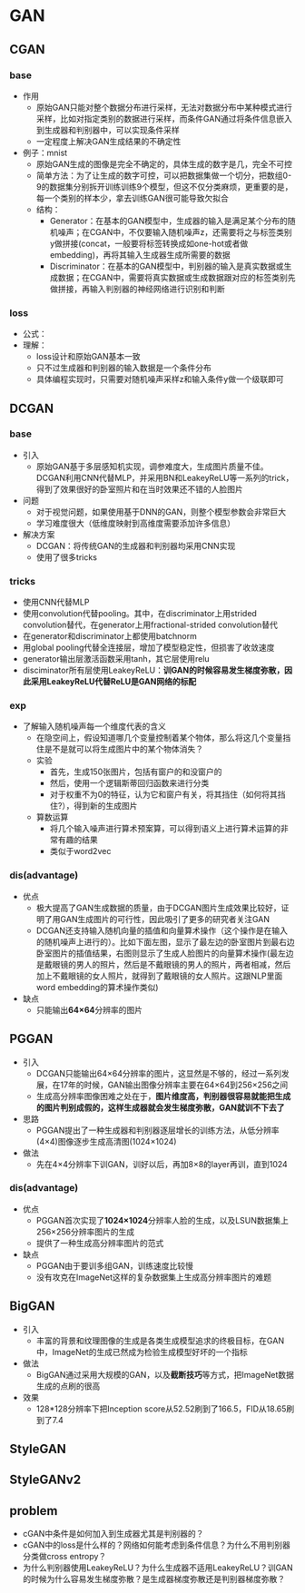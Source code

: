 # GAN
## CGAN
### base
- 作用
  - 原始GAN只能对整个数据分布进行采样，无法对数据分布中某种模式进行采样，比如对指定类别的数据进行采样，而条件GAN通过将条件信息嵌入到生成器和判别器中，可以实现条件采样
  - 一定程度上解决GAN生成结果的不确定性
- 例子：mnist
  - 原始GAN生成的图像是完全不确定的，具体生成的数字是几，完全不可控
  - 简单方法：为了让生成的数字可控，可以把数据集做一个切分，把数组0-9的数据集分别拆开训练训练9个模型，但这不仅分类麻烦，更重要的是，每一个类别的样本少，拿去训练GAN很可能导致欠拟合
  - 结构：
    - Generator：在基本的GAN模型中，生成器的输入是满足某个分布的随机噪声；在CGAN中，不仅要输入随机噪声z，还需要将之与标签类别y做拼接(concat，一般要将标签转换成如one-hot或者做embedding)，再将其输入生成器生成所需要的数据
    - Discriminator：在基本的GAN模型中，判别器的输入是真实数据或生成数据；在CGAN中，需要将真实数据或生成数据跟对应的标签类别先做拼接，再输入判别器的神经网络进行识别和判断
### loss
- 公式：
- 理解：
  - loss设计和原始GAN基本一致
  - 只不过生成器和判别器的输入数据是一个条件分布
  - 具体编程实现时，只需要对随机噪声采样z和输入条件y做一个级联即可
## DCGAN
### base
- 引入
  - 原始GAN基于多层感知机实现，调参难度大，生成图片质量不佳。DCGAN利用CNN代替MLP，并采用BN和LeakeyReLU等一系列的trick，得到了效果很好的卧室照片和在当时效果还不错的人脸图片
- 问题
  - 对于视觉问题，如果使用基于DNN的GAN，则整个模型参数会非常巨大
  - 学习难度很大（低维度映射到高维度需要添加许多信息）
- 解决方案
  - DCGAN：将传统GAN的生成器和判别器均采用CNN实现
  - 使用了很多tricks
### tricks
- 使用CNN代替MLP
- 使用convolution代替pooling。其中，在discriminator上用strided convolution替代，在generator上用fractional-strided convolution替代
- 在generator和discriminator上都使用batchnorm
- 用global pooling代替全连接层，增加了模型稳定性，但损害了收敛速度
- generator输出层激活函数采用tanh，其它层使用relu
- disciminator所有层使用LeakeyReLU：**训GAN的时候容易发生梯度弥散，因此采用LeakeyReLU代替ReLU是GAN网络的标配**
### exp
- 了解输入随机噪声每一个维度代表的含义
  - 在隐空间上，假设知道哪几个变量控制着某个物体，那么将这几个变量挡住是不是就可以将生成图片中的某个物体消失？
  - 实验
    - 首先，生成150张图片，包括有窗户的和没窗户的
    - 然后，使用一个逻辑斯蒂回归函数来进行分类
    - 对于权重不为0的特征，认为它和窗户有关，将其挡住（如何将其挡住?），得到新的生成图片
  - 算数运算
    - 将几个输入噪声进行算术预案算，可以得到语义上进行算术运算的非常有趣的结果
    - 类似于word2vec
### dis(advantage)
- 优点
  - 极大提高了GAN生成数据的质量，由于DCGAN图片生成效果比较好，证明了用GAN生成图片的可行性，因此吸引了更多的研究者关注GAN
  - DCGAN还支持输入随机向量的插值和向量算术操作（这个操作是在输入的随机噪声上进行的）。比如下面左图，显示了最左边的卧室图片到最右边卧室图片的插值结果，右图则显示了生成人脸图片的向量算术操作(最左边是戴眼镜的男人的照片，然后是不戴眼镜的男人的照片，两者相减，然后加上不戴眼镜的女人照片，就得到了戴眼镜的女人照片。这跟NLP里面word embedding的算术操作类似)
- 缺点
  - 只能输出**64×64**分辨率的图片
## PGGAN
- 引入
  - DCGAN只能输出64×64分辨率的图片，这显然是不够的，经过一系列发展，在17年的时候，GAN输出图像分辨率主要在64×64到256×256之间
  - 生成高分辨率图像困难之处在于，**图片维度高，判别器很容易就能把生成的图片判别成假的，这样生成器就会发生梯度弥散，GAN就训不下去了**
- 思路
  - PGGAN提出了一种生成器和判别器逐层增长的训练方法，从低分辨率(4×4)图像逐步生成高清图(1024×1024)
- 做法
  - 先在4×4分辨率下训GAN，训好以后，再加8×8的layer再训，直到1024
### dis(advantage)
- 优点
  - PGGAN首次实现了**1024×1024**分辨率人脸的生成，以及LSUN数据集上256×256分辨率图片的生成
  - 提供了一种生成高分辨率图片的范式
- 缺点
  - PGGAN由于要训多组GAN，训练速度比较慢
  - 没有攻克在ImageNet这样的复杂数据集上生成高分辨率图片的难题
## BigGAN
- 引入
  - 丰富的背景和纹理图像的生成是各类生成模型追求的终极目标，在GAN中，ImageNet的生成已然成为检验生成模型好坏的一个指标
- 做法
  - BigGAN通过采用大规模的GAN，以及**截断技巧**等方式，把ImageNet数据生成的点刷的很高
- 效果
  - 128*128分辨率下把Inception score从52.52刷到了166.5，FID从18.65刷到了7.4
## StyleGAN
## StyleGANv2
## problem
- cGAN中条件是如何加入到生成器尤其是判别器的？
- cGAN中的loss是什么样的？网络如何能考虑到条件信息？为什么不用判别器分类做cross entropy？
- 为什么判别器使用LeakeyReLU？为什么生成器不适用LeakeyReLU？训GAN的时候为什么容易发生梯度弥散？是生成器梯度弥散还是判别器梯度弥散？
